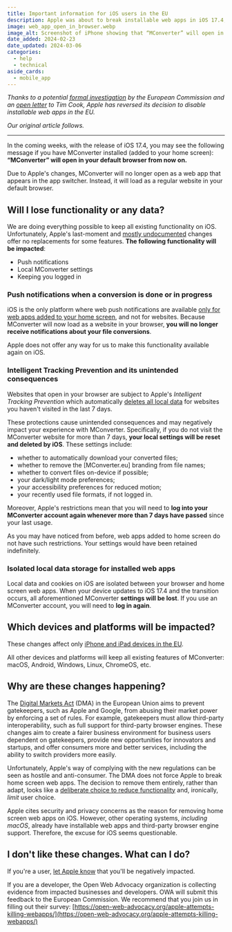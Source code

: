 ```yaml
---
title: Important information for iOS users in the EU
description: Apple was about to break installable web apps in iOS 17.4, leading to local data loss. See what would've changed and why.
image: web_app_open_in_browser.webp
image_alt: Screenshot of iPhone showing that “MConverter” will open in your default browser from now on
date_added: 2024-02-23
date_updated: 2024-03-06
categories:
  - help
  - technical
aside_cards:
  - mobile_app
---
```


*Thanks to a potential [formal investigation](https://www.ft.com/content/d2f7328c-5851-4f16-8f8d-93f0098b6adc) by the European Commission and an [open letter](https://letter.open-web-advocacy.org/) to Tim Cook, Apple has reversed its decision to disable installable web apps in the EU.*

*Our original article follows.*

---

In the coming weeks, with the release of iOS 17.4, you may see the following message if you have MConverter installed (added to your home screen): **“MConverter” will open in your default browser from now on.**

Due to Apple's changes, MConverter will no longer open as a web app that appears in the app switcher. Instead, it will load as a regular website in your default browser.

## Will I lose functionality or any data?

We are doing everything possible to keep all existing functionality on iOS. Unfortunately, Apple's last-moment and [mostly undocumented](https://www.theregister.com/2024/02/16/apple_web_apps/) changes offer no replacements for some features. **The following functionality will be impacted**:

* Push notifications
* Local MConverter settings
* Keeping you logged in

### Push notifications when a conversion is done or in progress

iOS is the only platform where web push notifications are available [only for web apps added to your home screen](https://caniuse.com/push-api#:~:text=WKWebView%20nor%20SFSafariViewController-,6,Requires%20website%20to%20first%20be%20added%20to%20the%20Home%20Screen.,-Delivered%20silently%2C%20meaning), and not for websites. Because MConverter will now load as a website in your browser, **you will no longer receive notifications about your file conversions**.

Apple does not offer any way for us to make this functionality available again on iOS.

### Intelligent Tracking Prevention and its unintended consequences

Websites that open in your browser are subject to Apple's *Intelligent Tracking Prevention* which automatically [deletes all local data](https://webkit.org/tracking-prevention/#:~:text=to%2024%20hours.-,7%2DDay%20Cap%20on%20All%20Script%2DWriteable%20Storage,-Trackers%20executing%20script) for websites you haven't visited in the last 7 days.

These protections cause unintended consequences and may negatively impact your experience with MConverter. Specifically, if you do not visit the MConverter website for more than 7 days, **your local settings will be reset and deleted by iOS**. These settings include:

* whether to automatically download your converted files;
* whether to remove the \[MConverter.eu\] branding from file names;
* whether to convert files on-device if possible;
* your dark/light mode preferences;
* your accessibility preferences for reduced motion;
* your recently used file formats, if not logged in.

Moreover, Apple's restrictions mean that you will need to **log into your MConverter account again whenever more than 7 days have passed** since your last usage.

As you may have noticed from before, web apps added to home screen do not have such restrictions. Your settings would have been retained indefinitely.

### Isolated local data storage for installed web apps

Local data and cookies on iOS are isolated between your browser and home screen web apps. When your device updates to iOS 17.4 and the transition occurs, all aforementioned MConverter **settings will be lost**. If you use an MConverter account, you will need to **log in again**.

## Which devices and platforms will be impacted?

These changes affect only [iPhone and iPad devices in the EU](https://www.apple.com/newsroom/2024/01/apple-announces-changes-to-ios-safari-and-the-app-store-in-the-european-union/).

All other devices and platforms will keep all existing features of MConverter: macOS, Android, Windows, Linux, ChromeOS, etc.

## Why are these changes happening?

The [Digital Markets Act](https://commission.europa.eu/strategy-and-policy/priorities-2019-2024/europe-fit-digital-age/digital-markets-act-ensuring-fair-and-open-digital-markets_en) (DMA) in the European Union aims to prevent gatekeepers, such as Apple and Google, from abusing their market power by enforcing a set of rules. For example, gatekeepers must allow third-party interoperability, such as full support for third-party browser engines. These changes aim to create a fairer business environment for business users dependent on gatekeepers, provide new opportunities for innovators and startups, and offer consumers more and better services, including the ability to switch providers more easily.

Unfortunately, Apple's way of complying with the new regulations can be seen as hostile and anti-consumer. The DMA does not force Apple to break home screen web apps. The decision to remove them entirely, rather than adapt, looks like a [deliberate choice to reduce functionality](https://open-web-advocacy.org/blog/apple-on-course-to-break-all-web-apps-in-eu-within-20-days/) and, ironically, *limit* user choice.

Apple cites security and privacy concerns as the reason for removing home screen web apps on iOS. However, other operating systems, *including macOS*, already have installable web apps and third-party browser engine support. Therefore, the excuse for iOS seems questionable.

## I don't like these changes. What can I do?

If you're a user, [let Apple know](https://feedbackassistant.apple.com/) that you'll be negatively impacted.

If you are a developer, the Open Web Advocacy organization is collecting evidence from impacted businesses and developers. OWA will submit this feedback to the European Commission. We recommend that you join us in filling out their survey: [https://open-web-advocacy.org/apple-attempts-killing-webapps/](https://open-web-advocacy.org/apple-attempts-killing-webapps/)